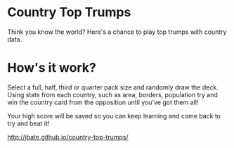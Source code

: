 # Country Top Trumps
Think you know the world? Here's a chance to play top trumps with country data.

# How's it work?
Select a full, half, third or quarter pack size and randomly draw the deck. Using stats from each country, such as area, borders, population try and win the country card from the opposition until you've got them all!

Your high score will be saved so you can keep learning and come back to try and beat it!

http://jbate.github.io/country-top-trumps/
